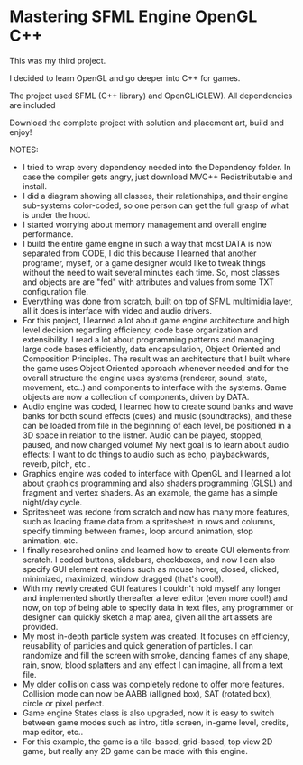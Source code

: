 # Mastering SFML Engine OpenGL C++

This was my third project.

I decided to learn OpenGL and go deeper into C++ for games.

The project used SFML (C++ library) and OpenGL(GLEW). All dependencies are included

Download the complete project with solution and placement art, build and enjoy!


NOTES:

- I tried to wrap every dependency needed into the Dependency folder.
In case the compiler gets angry, just download MVC++ Redistributable and install.
- I did a diagram showing all classes, their relationships, and their engine sub-systems color-coded,
so one person can get the full grasp of what is under the hood.
- I started worrying about memory management and overall engine performance.
- I build the entire game engine in such a way that most DATA is now separated from CODE,
I did this because I learned that another programer, myself, or a game designer would like to tweak
things without the need to wait several minutes each time. So, most classes and objects are are "fed"
with attributes and values from some TXT configuration file.
- Everything was done from scratch, built on top of SFML multimidia layer, all it does is interface with video and audio drivers.
- For this project, I learned a lot about game engine architecture and high level decision regarding efficiency, code base organization and extensibility.
I read a lot about programming patterns and managing large code bases efficiently, data encapsulation, Object Oriented and Composition Principles.
The result was an architecture that I built where the game uses Object Oriented approach whenever needed and for the overall structure the engine uses
systems (renderer, sound, state, movement, etc..) and components to interface with the systems. Game objects are now a collection of components, driven by DATA.
- Audio engine was coded, I learned how to create sound banks and wave banks for both sound effects (cues) and music (soundtracks),
and these can be loaded from file in the beginning of each level, be positioned in a 3D space in relation to the listner. Audio can be played, stopped,
paused, and now changed volume! My next goal is to learn about audio effects: I want to do things to audio such as echo, playbackwards, reverb, pitch, etc..
- Graphics engine was coded to interface with OpenGL and I learned a lot about graphics programming and also shaders programming (GLSL)
and fragment and vertex shaders. As an example, the game has a simple night/day cycle.
- Spritesheet was redone from scratch and now has many more features, such as loading frame data from a spritesheet in rows and columns,
specify timming between frames, loop around animation, stop animation, etc.
- I finally researched online and learned how to create GUI elements from scratch. I coded buttons, slidebars, checkboxes, and now
I can also specify GUI element reactions such as mouse hover, closed, clicked, minimized, maximized, window dragged (that's cool!).
- With my newly created GUI features I couldn't hold myself any longer and implemented shortly thereafter a level editor (even more cool!)
and now, on top of being able to specify data in text files, any programmer or designer can quickly sketch a map area, given all the art assets are provided.
- My most in-depth particle system was created. It focuses on efficiency, reusability of particles and quick generation of particles.
I can randomize and fill the screen with smoke, dancing flames of any shape, rain, snow, blood splatters and any effect I can imagine, all from a text file.
- My older collision class was completely redone to offer more features. Collision mode can now be AABB (alligned box), SAT (rotated box), circle or pixel perfect.
- Game engine States class is also upgraded, now it is easy to switch between game modes such as intro, title screen, in-game level, credits, map editor, etc..
- For this example, the game is a tile-based, grid-based, top view 2D game, but really any 2D game can be made with this engine.

